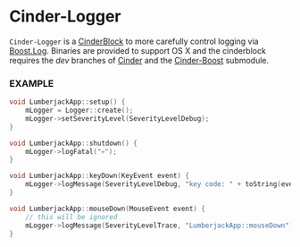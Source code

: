 # Cinder-Logger
`Cinder-Logger` is a [CinderBlock](http://libcinder.org/) to more carefully control logging via [Boost.Log](http://www.boost.org/doc/libs/1_55_0/libs/log/doc/html/index.html). Binaries are provided to support OS X and the cinderblock requires the *dev* branches of [Cinder](https://github.com/cinder/Cinder/tree/dev) and the [Cinder-Boost](https://github.com/cinder/Cinder-Boost/tree/dev) submodule.

### EXAMPLE
```C++
void LumberjackApp::setup() {
    mLogger = Logger::create();
    mLogger->setSeverityLevel(SeverityLevelDebug);
}

void LumberjackApp::shutdown() {
    mLogger->logFatal("💀");
}

void LumberjackApp::keyDown(KeyEvent event) {
    mLogger->logMessage(SeverityLevelDebug, "key code: " + toString(event.getCode()));
}

void LumberjackApp::mouseDown(MouseEvent event) {
    // this will be ignored
    mLogger->logMessage(SeverityLevelTrace, "LumberjackApp::mouseDown");
}
```
